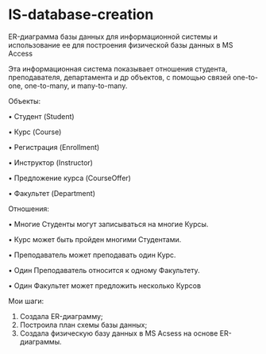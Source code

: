 # IS-database-creation
ER-диаграмма базы данных для информационной системы и использование ее для построения физической базы данных в MS Access

Эта информационная система показывает отношения студента, преподавателя, департамента и др объектов, с помощью связей one-to-one, one-to-many, и many-to-many.

Объекты:

•	Студент (Student)

•	Курс (Course)

• Регистрация (Enrollment)

• Инструктор (Instructor)

• Предложение курса (CourseOffer)

•	Факультет (Department)


Отношения:

• Многие Студенты могут записываться на многие Курсы.

• Курс может быть пройден многими Студентами.

• Преподаватель может преподавать один Курс.

• Один Преподаватель относится к одному Факультету.

• Один Факультет может предложить несколько Курсов


Мои шаги:
1) Создала ER-диаграмму;
2) Построила план схемы базы данных;
3) Создала физическую базу данных в MS Acsess на основе ER-диаграммы.

